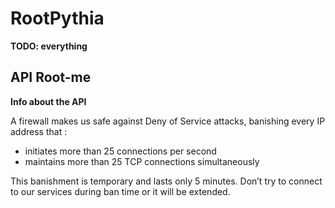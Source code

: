 # RootPythia

**TODO: everything**

## API Root-me

**Info about the API**

A firewall makes us safe against Deny of Service attacks, banishing every IP address that :
- initiates more than 25 connections per second
- maintains more than 25 TCP connections simultaneously

This banishment is temporary and lasts only 5 minutes. Don’t try to connect to our services during ban time or it will be extended.
